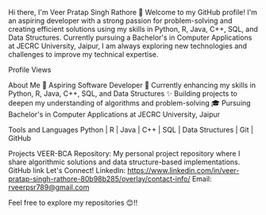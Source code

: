 Hi there, I'm Veer Pratap Singh Rathore 👋
Welcome to my GitHub profile! I'm an aspiring developer with a strong passion for problem-solving and creating efficient solutions using my skills in Python, R, Java, C++, SQL, and Data Structures. Currently pursuing a Bachelor's in Computer Applications at JECRC University, Jaipur, I am always exploring new technologies and challenges to improve my technical expertise.

Profile Views

About Me
💼 Aspiring Software Developer
🌱 Currently enhancing my skills in Python, R, Java, C++, SQL, and Data Structures
✨ Building projects to deepen my understanding of algorithms and problem-solving
🎓 Pursuing Bachelor's in Computer Applications at JECRC University, Jaipur

Tools and Languages
Python | R | Java | C++ | SQL | Data Structures | Git | GitHub

Projects
VEER-BCA Repository: My personal project repository where I share algorithmic solutions and data structure-based implementations.
GitHub link
Let's Connect!
LinkedIn: https://www.linkedin.com/in/veer-pratap-singh-rathore-80b98b285/overlay/contact-info/
Email: rveerpsr789@gmail.com

Feel free to explore my repositories 😊!!
